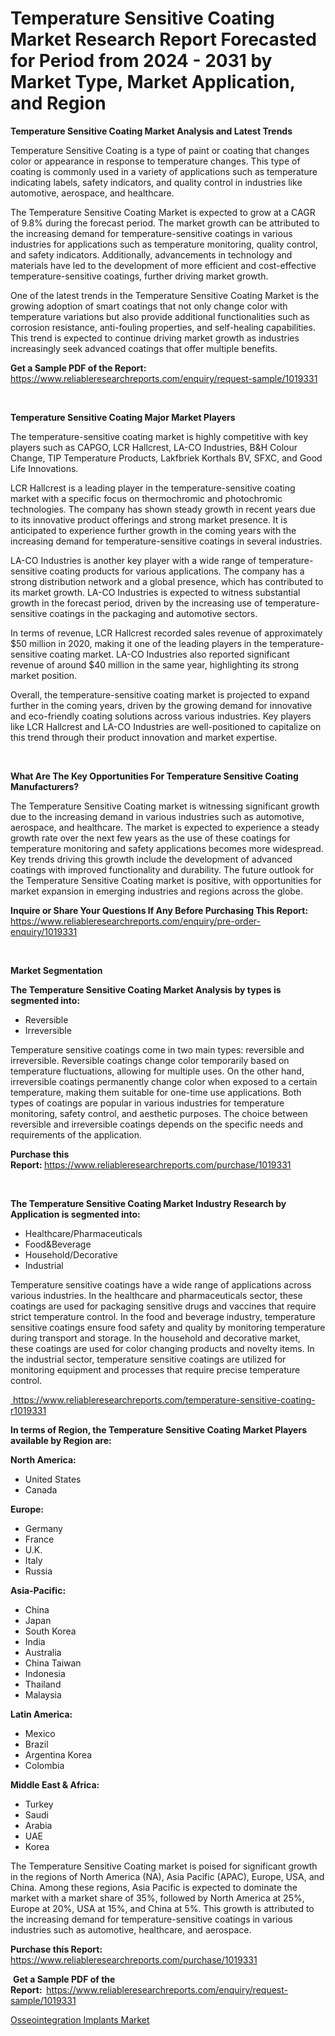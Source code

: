 <p><h1>Temperature Sensitive Coating Market Research Report Forecasted for Period from 2024 -  2031 by Market Type, Market Application, and Region</h1></p><p><strong>Temperature Sensitive Coating Market Analysis and Latest Trends</strong></p>
<p><p>Temperature Sensitive Coating is a type of paint or coating that changes color or appearance in response to temperature changes. This type of coating is commonly used in a variety of applications such as temperature indicating labels, safety indicators, and quality control in industries like automotive, aerospace, and healthcare.</p><p>The Temperature Sensitive Coating Market is expected to grow at a CAGR of 9.8% during the forecast period. The market growth can be attributed to the increasing demand for temperature-sensitive coatings in various industries for applications such as temperature monitoring, quality control, and safety indicators. Additionally, advancements in technology and materials have led to the development of more efficient and cost-effective temperature-sensitive coatings, further driving market growth.</p><p>One of the latest trends in the Temperature Sensitive Coating Market is the growing adoption of smart coatings that not only change color with temperature variations but also provide additional functionalities such as corrosion resistance, anti-fouling properties, and self-healing capabilities. This trend is expected to continue driving market growth as industries increasingly seek advanced coatings that offer multiple benefits.</p></p>
<p><strong>Get a Sample PDF of the Report:&nbsp;</strong> <a href="https://www.reliableresearchreports.com/enquiry/request-sample/1019331">https://www.reliableresearchreports.com/enquiry/request-sample/1019331</a></p>
<p>&nbsp;</p>
<p><strong>Temperature Sensitive Coating Major Market Players</strong></p>
<p><p>The temperature-sensitive coating market is highly competitive with key players such as CAPGO, LCR Hallcrest, LA-CO Industries, B&H Colour Change, TIP Temperature Products, Lakfbriek Korthals BV, SFXC, and Good Life Innovations.</p><p>LCR Hallcrest is a leading player in the temperature-sensitive coating market with a specific focus on thermochromic and photochromic technologies. The company has shown steady growth in recent years due to its innovative product offerings and strong market presence. It is anticipated to experience further growth in the coming years with the increasing demand for temperature-sensitive coatings in several industries.</p><p>LA-CO Industries is another key player with a wide range of temperature-sensitive coating products for various applications. The company has a strong distribution network and a global presence, which has contributed to its market growth. LA-CO Industries is expected to witness substantial growth in the forecast period, driven by the increasing use of temperature-sensitive coatings in the packaging and automotive sectors.</p><p>In terms of revenue, LCR Hallcrest recorded sales revenue of approximately $50 million in 2020, making it one of the leading players in the temperature-sensitive coating market. LA-CO Industries also reported significant revenue of around $40 million in the same year, highlighting its strong market position.</p><p>Overall, the temperature-sensitive coating market is projected to expand further in the coming years, driven by the growing demand for innovative and eco-friendly coating solutions across various industries. Key players like LCR Hallcrest and LA-CO Industries are well-positioned to capitalize on this trend through their product innovation and market expertise.</p></p>
<p>&nbsp;</p>
<p><strong>What Are The Key Opportunities For Temperature Sensitive Coating Manufacturers?</strong></p>
<p><p>The Temperature Sensitive Coating market is witnessing significant growth due to the increasing demand in various industries such as automotive, aerospace, and healthcare. The market is expected to experience a steady growth rate over the next few years as the use of these coatings for temperature monitoring and safety applications becomes more widespread. Key trends driving this growth include the development of advanced coatings with improved functionality and durability. The future outlook for the Temperature Sensitive Coating market is positive, with opportunities for market expansion in emerging industries and regions across the globe.</p></p>
<p><strong>Inquire or Share Your Questions If Any Before Purchasing This Report:</strong> <a href="https://www.reliableresearchreports.com/enquiry/pre-order-enquiry/1019331">https://www.reliableresearchreports.com/enquiry/pre-order-enquiry/1019331</a></p>
<p>&nbsp;</p>
<p><strong>Market Segmentation</strong></p>
<p><strong>The Temperature Sensitive Coating Market Analysis by types is segmented into:</strong></p>
<p><ul><li>Reversible</li><li>Irreversible</li></ul></p>
<p><p>Temperature sensitive coatings come in two main types: reversible and irreversible. Reversible coatings change color temporarily based on temperature fluctuations, allowing for multiple uses. On the other hand, irreversible coatings permanently change color when exposed to a certain temperature, making them suitable for one-time use applications. Both types of coatings are popular in various industries for temperature monitoring, safety control, and aesthetic purposes. The choice between reversible and irreversible coatings depends on the specific needs and requirements of the application.</p></p>
<p><strong>Purchase this Report:&nbsp;</strong><a href="https://www.reliableresearchreports.com/purchase/1019331">https://www.reliableresearchreports.com/purchase/1019331</a></p>
<p>&nbsp;</p>
<p><strong>The Temperature Sensitive Coating Market Industry Research by Application is segmented into:</strong></p>
<p><ul><li>Healthcare/Pharmaceuticals</li><li>Food&Beverage</li><li>Household/Decorative</li><li>Industrial</li></ul></p>
<p><p>Temperature sensitive coatings have a wide range of applications across various industries. In the healthcare and pharmaceuticals sector, these coatings are used for packaging sensitive drugs and vaccines that require strict temperature control. In the food and beverage industry, temperature sensitive coatings ensure food safety and quality by monitoring temperature during transport and storage. In the household and decorative market, these coatings are used for color changing products and novelty items. In the industrial sector, temperature sensitive coatings are utilized for monitoring equipment and processes that require precise temperature control.</p></p>
<p><a href="https://www.reliableresearchreports.com/temperature-sensitive-coating-r1019331">&nbsp;https://www.reliableresearchreports.com/temperature-sensitive-coating-r1019331</a></p>
<p><strong>In terms of Region, the Temperature Sensitive Coating Market Players available by Region are:</strong></p>
<p>
    <p> <strong> North America: </strong>
        <ul>
            <li>United States</li>
            <li>Canada</li>
        </ul>
        </p> 
    <p> <strong> Europe: </strong>
        <ul>
            <li>Germany</li>
            <li>France</li>
            <li>U.K.</li>
            <li>Italy</li>
            <li>Russia</li>
        </ul>
        </p> 
    <p> <strong> Asia-Pacific: </strong>
        <ul>
            <li>China</li>
            <li>Japan</li>
            <li>South Korea</li>
            <li>India</li>
            <li>Australia</li>
            <li>China Taiwan</li>
            <li>Indonesia</li>
            <li>Thailand</li>
            <li>Malaysia</li>
        </ul>
        </p> 
    <p> <strong> Latin America: </strong>
        <ul>
            <li>Mexico</li>
            <li>Brazil</li>
            <li>Argentina Korea</li>
            <li>Colombia</li>
        </ul>
        </p> 
    <p> <strong> Middle East & Africa: </strong>
        <ul>
            <li>Turkey</li>
            <li>Saudi</li>
            <li>Arabia</li>
            <li>UAE</li>
            <li>Korea</li>
        </ul>
    </p>
    </p>
<p><p>The Temperature Sensitive Coating market is poised for significant growth in the regions of North America (NA), Asia Pacific (APAC), Europe, USA, and China. Among these regions, Asia Pacific is expected to dominate the market with a market share of 35%, followed by North America at 25%, Europe at 20%, USA at 15%, and China at 5%. This growth is attributed to the increasing demand for temperature-sensitive coatings in various industries such as automotive, healthcare, and aerospace.</p></p>
<p><strong>Purchase this Report: </strong><a href="https://www.reliableresearchreports.com/purchase/1019331">https://www.reliableresearchreports.com/purchase/1019331</a></p>
<p>&nbsp;<strong>Get a Sample PDF of the Report:&nbsp;&nbsp;</strong><a href="https://www.reliableresearchreports.com/enquiry/request-sample/1019331">https://www.reliableresearchreports.com/enquiry/request-sample/1019331</a></p>
<p><strong></strong></p>
<p><p><a href="https://github.com/lbird53714/Market-Research-Report-List-4/blob/main/osseointegration-implants-market.md">Osseointegration Implants Market</a></p></p>